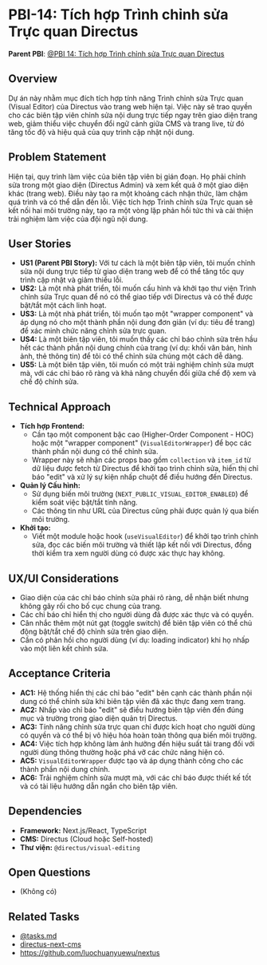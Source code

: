 # PBI-14: Tích hợp Trình chỉnh sửa Trực quan Directus

**Parent PBI**: [@PBI 14: Tích hợp Trình chỉnh sửa Trực quan Directus](../backlog.md)

## Overview

Dự án này nhằm mục đích tích hợp tính năng Trình chỉnh sửa Trực quan (Visual Editor) của Directus vào trang web hiện tại. Việc này sẽ trao quyền cho các biên tập viên chỉnh sửa nội dung trực tiếp ngay trên giao diện trang web, giảm thiểu việc chuyển đổi ngữ cảnh giữa CMS và trang live, từ đó tăng tốc độ và hiệu quả của quy trình cập nhật nội dung.

## Problem Statement

Hiện tại, quy trình làm việc của biên tập viên bị gián đoạn. Họ phải chỉnh sửa trong một giao diện (Directus Admin) và xem kết quả ở một giao diện khác (trang web). Điều này tạo ra một khoảng cách nhận thức, làm chậm quá trình và có thể dẫn đến lỗi. Việc tích hợp Trình chỉnh sửa Trực quan sẽ kết nối hai môi trường này, tạo ra một vòng lặp phản hồi tức thì và cải thiện trải nghiệm làm việc của đội ngũ nội dung.

## User Stories

- **US1 (Parent PBI Story):** Với tư cách là một biên tập viên, tôi muốn chỉnh sửa nội dung trực tiếp từ giao diện trang web để có thể tăng tốc quy trình cập nhật và giảm thiểu lỗi.
- **US2:** Là một nhà phát triển, tôi muốn cấu hình và khởi tạo thư viện Trình chỉnh sửa Trực quan để nó có thể giao tiếp với Directus và có thể được bật/tắt một cách linh hoạt.
- **US3:** Là một nhà phát triển, tôi muốn tạo một "wrapper component" và áp dụng nó cho một thành phần nội dung đơn giản (ví dụ: tiêu đề trang) để xác minh chức năng chỉnh sửa trực quan.
- **US4:** Là một biên tập viên, tôi muốn thấy các chỉ báo chỉnh sửa trên hầu hết các thành phần nội dung chính của trang (ví dụ: khối văn bản, hình ảnh, thẻ thông tin) để tôi có thể chỉnh sửa chúng một cách dễ dàng.
- **US5:** Là một biên tập viên, tôi muốn có một trải nghiệm chỉnh sửa mượt mà, với các chỉ báo rõ ràng và khả năng chuyển đổi giữa chế độ xem và chế độ chỉnh sửa.

## Technical Approach

- **Tích hợp Frontend:**
  - Cần tạo một component bậc cao (Higher-Order Component - HOC) hoặc một "wrapper component" (`VisualEditorWrapper`) để bọc các thành phần nội dung có thể chỉnh sửa.
  - Wrapper này sẽ nhận các props bao gồm `collection` và `item_id` từ dữ liệu được fetch từ Directus để khởi tạo trình chỉnh sửa, hiển thị chỉ báo "edit" và xử lý sự kiện nhấp chuột để điều hướng đến Directus.
- **Quản lý Cấu hình:**
  - Sử dụng biến môi trường (`NEXT_PUBLIC_VISUAL_EDITOR_ENABLED`) để kiểm soát việc bật/tắt tính năng.
  - Các thông tin như URL của Directus cũng phải được quản lý qua biến môi trường.
- **Khởi tạo:**
  - Viết một module hoặc hook (`useVisualEditor`) để khởi tạo trình chỉnh sửa, đọc các biến môi trường và thiết lập kết nối với Directus, đồng thời kiểm tra xem người dùng có được xác thực hay không.

## UX/UI Considerations

- Giao diện của các chỉ báo chỉnh sửa phải rõ ràng, dễ nhận biết nhưng không gây rối cho bố cục chung của trang.
- Các chỉ báo chỉ hiển thị cho người dùng đã được xác thực và có quyền.
- Cân nhắc thêm một nút gạt (toggle switch) để biên tập viên có thể chủ động bật/tắt chế độ chỉnh sửa trên giao diện.
- Cần có phản hồi cho người dùng (ví dụ: loading indicator) khi họ nhấp vào một liên kết chỉnh sửa.

## Acceptance Criteria

- **AC1:** Hệ thống hiển thị các chỉ báo "edit" bên cạnh các thành phần nội dung có thể chỉnh sửa khi biên tập viên đã xác thực đang xem trang.
- **AC2:** Nhấp vào chỉ báo "edit" sẽ điều hướng biên tập viên đến đúng mục và trường trong giao diện quản trị Directus.
- **AC3:** Tính năng chỉnh sửa trực quan chỉ được kích hoạt cho người dùng có quyền và có thể bị vô hiệu hóa hoàn toàn thông qua biến môi trường.
- **AC4:** Việc tích hợp không làm ảnh hưởng đến hiệu suất tải trang đối với người dùng thông thường hoặc phá vỡ các chức năng hiện có.
- **AC5:** `VisualEditorWrapper` được tạo và áp dụng thành công cho các thành phần nội dung chính.
- **AC6:** Trải nghiệm chỉnh sửa mượt mà, với các chỉ báo được thiết kế tốt và có tài liệu hướng dẫn ngắn cho biên tập viên.

## Dependencies

- **Framework:** Next.js/React, TypeScript
- **CMS:** Directus (Cloud hoặc Self-hosted)
- **Thư viện:** `@directus/visual-editing`

## Open Questions

- (Không có)

## Related Tasks

- [@tasks.md](./tasks.md)
- [directus-next-cms](https://github.com/krharsh17/directus-next-cms)
- https://github.com/luochuanyuewu/nextus
